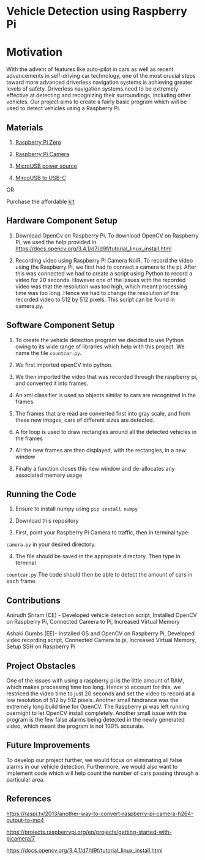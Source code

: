 
# Vehicle Detection using Raspberry Pi

# Motivation
With the advent of features like auto-pilot in cars as well as recent advancements in self-driving car technology, one of the most crucial steps toward more advanced driverless navigation systems is achieving greater levels of safety. Driverless navigation systems need to be extremely effective at detecting and recognizing their surroundings, including other vehicles. Our project aims to create a fairly basic program which will be used to detect vehicles using a Raspberry Pi. 

## Materials

1) [Raspberry Pi Zero](https://www.google.com/aclk?sa=l&ai=DChcSEwihoYK7rMjdAhUJnLMKHUmkBkQYABABGgJxbg&sig=AOD64_1MRwKVqANLd_4U0Q5fyg3-UyDgEw&ctype=5&q=&ved=0ahUKEwiW3fy6rMjdAhVNm-AKHT5mCawQ9aACCDE&adurl=)

2) [Raspberry Pi Camera](https://www.google.com/aclk?sa=l&ai=DChcSEwjlkYbLrMjdAhXFVg0KHRbuBWUYABAEGgJxYg&sig=AOD64_2SDYdBCgdkinCS4KokfkoZclmBbw&ctype=5&q=&ved=0ahUKEwj51YDLrMjdAhUtneAKHfYsA4IQ9aACCDg&adurl=)

3) [MicroUSB power source](https://www.google.com/aclk?sa=l&ai=DChcSEwiZuPXfrMjdAhVMgbMKHcOZBSwYABAEGgJxbg&sig=AOD64_3-79f1w5ECbjEMgNozrPNbRH6uUg&ctype=5&q=&ved=0ahUKEwiZqu_frMjdAhXrdN8KHTKfBeYQ9aACCD4&adurl=) 

4) [MircoUSB to USB-C](https://www.google.com/aclk?sa=l&ai=DChcSEwi00_mCrcjdAhWXiLMKHbZzCaEYABAFGgJxbg&sig=AOD64_3XFmfzVcgdf3B5r5507Uqw77oytw&ctype=5&q=&ved=0ahUKEwjfnfSCrcjdAhXlct8KHVuPAdcQ9aACCD8&adurl=)

OR 

Purchase the affordable [kit](https://www.vilros.com/shop/raspberry-pi-kits/raspberry-pi-zero-w-basic-starter-kit/) 


## Hardware Component Setup

1) Download OpenCv on Raspberry Pi.  To download OpenCV on Raspberry Pi, we used the help provided in https://docs.opencv.org/3.4.1/d7/d9f/tutorial_linux_install.html

2) Recording video using Raspberry Pi Camera NoiR. To record the video using the Raspberry Pi, we first had to connect a camera to the pi. After this was connected we had to create a script using Python to record a video for 20 seconds. However one of the issues with the recorded video was that the resolution was too high, which meant processing time was too long. Hence we had to change the resolution of the recorded video to 512 by 512 pixels. This script can be found in camera.py. 

## Software Component Setup

1) To create the vehicle detection program we decided to use Python owing to its wide range of libraries which help with this project. We name the file ```countcar.py```. 

2) We first imported openCV into python.

3) We then imported the video that was recorded through the raspberry pi, and converted it into frames. 

4) An xml classifier is used so objects similar to cars are recognized in the frames.

5) The frames that are read are converted first into gray scale, and from these new images, cars of different sizes are detected.

6) A for loop is used to draw rectangles around all the detected vehicles in the frames

7) All the new frames are then displayed, with the rectangles, in a new window

8) Finally a function closes this new window and de-allocates any associated memory usage

## Running the Code

1) Ensure to install numpy using ```pip install numpy``` 

2) Download this repository

3) First, point your Raspberry Pi Camera to traffic, then in terminal type: 

```camera.py``` in your desired directory. 

4) The file should be saved in the appropiate directory. Then type in terminal 

```countcar.py``` The code should then be able to detect the amount of cars in each frame. 


## Contributions

Anirudh Sriram (CE) - Developed vehicle detection script, Installed OpenCV on Raspberry Pi, Connected Camera to Pi, Increased Virtual Memory

Ashaki Gumbs (EE)- Installed OS and OpenCV on Raspberry Pi, Developed video recording script, Connected Camera to pi, Increased Virtual Memory, Setup SSH on Raspberry Pi

## Project Obstacles 

One of the issues with using a raspberry pi is the little amount of RAM, which makes processing time too long. Hence to account for this, we restriced the video time to just 20 seconds and set the video to record at a low resolution of 512 by 512 pixels. Another small hindrance was the extremely long build time for OpenCV. The Raspberry pi was left running overnight to let OpenCV install completely. Another small issue with the program is the few false alarms being detected in the newly generated video, which meant the program is not 100% accurate.

## Future Improvements

To develop our project further, we would focus on eliminating all false alarms in our vehicle detection. Furthermore, we would also want to implement code which will help count the number of cars passing through a particular area. 
 
## References


https://raspi.tv/2013/another-way-to-convert-raspberry-pi-camera-h264-output-to-mp4

https://projects.raspberrypi.org/en/projects/getting-started-with-picamera/7

https://docs.opencv.org/3.4.1/d7/d9f/tutorial_linux_install.html
 
